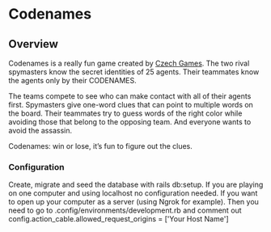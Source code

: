 # Codenames
## Overview
Codenames is a really fun game created by [Czech Games](https://czechgames.com/en/codenames/). 
The two rival spymasters know the secret identities of 25 agents. Their teammates know the agents only by their CODENAMES.

The teams compete to see who can make contact with all of their agents first. Spymasters give one-word clues that can point to multiple words on the board. Their teammates try to guess words of the right color while avoiding those that belong to the opposing team. And everyone wants to avoid the assassin.

Codenames: win or lose, it’s fun to figure out the clues.

### Configuration
Create, migrate and seed the database with rails db:setup.
If you are playing on one computer and using localhost no configuration needed. If you want to open up your computer as a server (using Ngrok for example). Then you need to go to .config/environments/development.rb and comment out config.action_cable.allowed_request_origins = ['Your Host Name'] 
